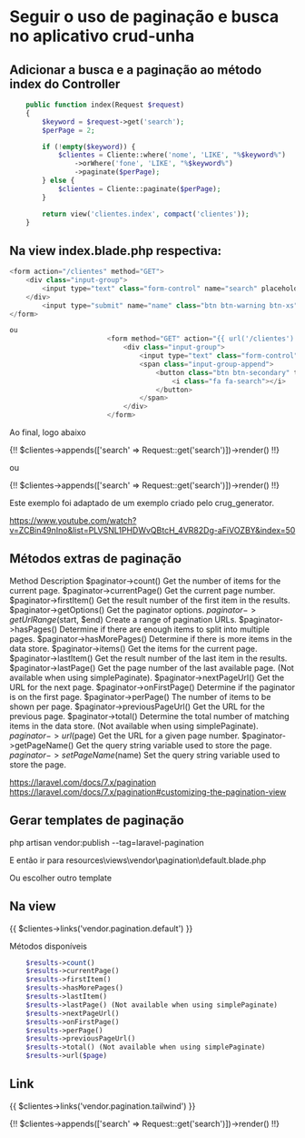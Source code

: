 # Seguir o uso de paginação e busca no aplicativo crud-unha

## Adicionar a busca e a paginação ao método index do Controller
```php
    public function index(Request $request)
    {
        $keyword = $request->get('search');
        $perPage = 2;

        if (!empty($keyword)) {
            $clientes = Cliente::where('nome', 'LIKE', "%$keyword%")
				->orWhere('fone', 'LIKE', "%$keyword%")
				->paginate($perPage);
        } else {
            $clientes = Cliente::paginate($perPage);
        }

        return view('clientes.index', compact('clientes'));
    }
```

## Na view index.blade.php respectiva:
```php
<form action="/clientes" method="GET">
    <div class="input-group">
	    <input type="text" class="form-control" name="search" placeholder="Busca...">
	</div>
	    <input type="submit" name="name" class="btn btn-warning btn-xs" value="Busca">
</form>

ou
                        <form method="GET" action="{{ url('/clientes') }}" accept-charset="UTF-8" class="form-inline my-2 my-lg-0 float-right" role="search">
                            <div class="input-group">
                                <input type="text" class="form-control" name="search" placeholder="Search..." value="{{ request('search') }}">
                                <span class="input-group-append">
                                    <button class="btn btn-secondary" type="submit">
                                        <i class="fa fa-search"></i>
                                    </button>
                                </span>
                            </div>
                        </form>
```

Ao final, logo abaixo

 </table>
	<div class="pagination-wrapper"> {!! $clientes->appends(['search' => Request::get('search')])->render() !!} </div>

ou
                            <div class="pagination-wrapper"> {!! $clientes->appends(['search' => Request::get('search')])->render() !!} </div>

Este exemplo foi adaptado de um exemplo criado pelo crug_generator.

https://www.youtube.com/watch?v=ZCBin49nIno&list=PLVSNL1PHDWvQBtcH_4VR82Dg-aFiVOZBY&index=50

## Métodos extras de paginação

Method 	              Description
$paginator->count() 	Get the number of items for the current page.
$paginator->currentPage() 	Get the current page number.
$paginator->firstItem() 	Get the result number of the first item in the results.
$paginator->getOptions() 	Get the paginator options.
$paginator->getUrlRange($start, $end) 	Create a range of pagination URLs.
$paginator->hasPages() 	Determine if there are enough items to split into multiple pages.
$paginator->hasMorePages() 	Determine if there is more items in the data store.
$paginator->items() 	Get the items for the current page.
$paginator->lastItem() 	Get the result number of the last item in the results.
$paginator->lastPage() 	Get the page number of the last available page. (Not available when using simplePaginate).
$paginator->nextPageUrl() 	Get the URL for the next page.
$paginator->onFirstPage() 	Determine if the paginator is on the first page.
$paginator->perPage() 	The number of items to be shown per page.
$paginator->previousPageUrl() 	Get the URL for the previous page.
$paginator->total() 	Determine the total number of matching items in the data store. (Not available when using simplePaginate).
$paginator->url($page) 	Get the URL for a given page number.
$paginator->getPageName() 	Get the query string variable used to store the page.
$paginator->setPageName($name) 	Set the query string variable used to store the page.

https://laravel.com/docs/7.x/pagination
https://laravel.com/docs/7.x/pagination#customizing-the-pagination-view

                            
## Gerar templates de paginação

php artisan vendor:publish --tag=laravel-pagination

E então ir para
resources\views\vendor\pagination\default.blade.php

Ou escolher outro template

## Na view
{{ $clientes->links('vendor.pagination.default') }}

Métodos disponíveis
```php
    $results->count()
    $results->currentPage()
    $results->firstItem()
    $results->hasMorePages()
    $results->lastItem()
    $results->lastPage() (Not available when using simplePaginate)
    $results->nextPageUrl()
    $results->onFirstPage()
    $results->perPage()
    $results->previousPageUrl()
    $results->total() (Not available when using simplePaginate)
    $results->url($page)
```
## Link

{{ $clientes->links('vendor.pagination.tailwind') }}
                            <div class="pagination-wrapper"> {!! $clientes->appends(['search' => Request::get('search')])->render() !!} </div>


